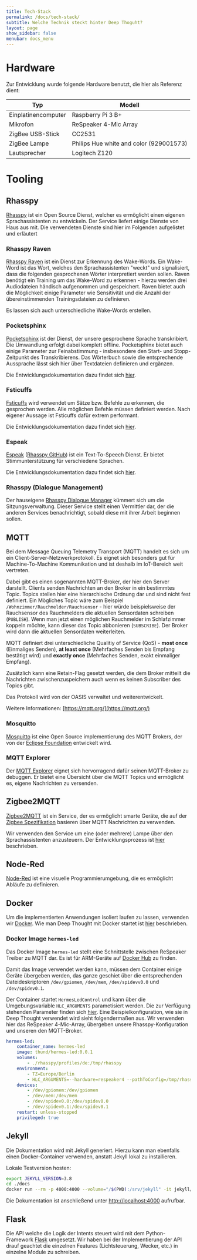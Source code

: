 ```yaml
---
title: Tech-Stack
permalink: /docs/tech-stack/
subtitle: Welche Technik steckt hinter Deep Thoguht?
layout: page
show_sidebar: false
menubar: docs_menu
---
```


# Hardware

Zur Entwicklung wurde folgende Hardware benutzt, die hier als Referenz dient:

| Typ                 | Modell                                  |
| ------------------- | --------------------------------------- |
| Einplatinencomputer | Raspberry Pi 3 B+                       |
| Mikrofon            | ReSpeaker 4-Mic Array                   |
| ZigBee USB-Stick    | CC2531                                  |
| ZigBee Lampe        | Philips Hue white and color (929001573) |
| Lautsprecher        | Logitech Z120                           |


# Tooling

## Rhasspy

[Rhasspy](https://rhasspy.readthedocs.io/) ist ein Open Source Dienst, welcher es ermöglicht einen eigenen 
Sprachassistenten zu entwickeln. Der Service liefert einige Dienste von Haus aus mit. 
Die verwendeten Dienste sind hier im Folgenden aufgelistet und erläutert

### Rhasspy Raven

[Rhasspy Raven](https://github.com/rhasspy/rhasspy-wake-raven-hermes/) ist ein Dienst zur Erkennung des Wake-Words. 
Ein Wake-Word ist das Wort, welches den Sprachassistenten "weckt" und signalisiert, dass die folgenden gesprochenen 
Wörter interpretiert werden sollen.
Raven benötigt ein Training um das Wake-Word zu erkennen - hierzu werden drei Audiodateien händisch aufgenommen und
gespeichert. 
Raven bietet auch die Möglichkeit einige Parameter wie Sensitivität und die Anzahl der übereinstimmenden 
Trainingsdateien zu definieren. 

Es lassen sich auch unterschiedliche Wake-Words erstellen.

### Pocketsphinx

[Pocketsphinx](https://github.com/rhasspy/rhasspy-asr-pocketsphinx-hermes) ist der Dienst, der unsere gesprochene 
Sprache transkribiert. Die Umwandlung erfolgt dabei komplett offline. Pocketsphinx bietet auch einige Parameter zur 
Feinabstimmung - insbesondere den Start- und Stopp-Zeitpunkt des Transkribierens.
Das Wörterbuch sowie die entsprechende Aussprache lässt sich hier über Textdateien definieren und ergänzen.

Die Entwicklungsdokumentation dazu findet sich [hier](/results/speech-to-text).

### Fsticuffs

[Fsticuffs](https://github.com/rhasspy/rhasspy-nlu-hermes) wird verwendet um Sätze bzw. Befehle zu erkennen, die 
gesprochen werden. Alle möglichen Befehle müssen definiert werden. Nach eigener Aussage ist Fsticuffs dafür extrem 
performant.

Die Entwicklungsdokumentation dazu findet sich [hier](/results/intent-recognition).

### Espeak

[Espeak](http://espeak.sourceforge.net/) ([Rhasspy GitHub](https://github.com/rhasspy/rhasspy-tts-cli-hermes)) ist ein 
Text-To-Speech Dienst. Er bietet Stimmunterstützung für verschiedene Sprachen.

Die Entwicklungsdokumentation dazu findet sich [hier](/results/text-to-speech).

### Rhasspy (Dialogue Management)

Der hauseigene [Rhasspy Dialogue Manager](https://github.com/rhasspy/rhasspy-dialogue-hermes) kümmert sich um die 
Sitzungsverwaltung. Dieser Service stellt einen Vermittler dar, der die anderen Services benachrichtigt, sobald diese 
mit ihrer Arbeit beginnen sollen. 

## MQTT
Bei dem Message Queuing Telemetry Transport (MQTT) handelt es sich um ein Client-Server-Netzwerkprotokoll. Es eignet 
sich besonders gut für Machine-To-Machine Kommunikation und ist deshalb im IoT-Bereich weit vertreten.

Dabei gibt es einen sogenannten MQTT-Broker, der hier den Server darstellt. Clients senden Nachrichten an den Broker in 
ein bestimmtes Topic. Topics stellen hier eine hierarchische Ordnung dar und sind nicht fest definiert. Ein Mögliches 
Topic wäre zum Beispiel `/Wohnzimmer/Rauchmelder/Rauchsensor` - hier würde beispielsweise der Rauchsensor des 
Rauchmelders die aktuellen Sensordaten schreiben (`PUBLISH`).
Wenn man jetzt einen möglichen Rauchmelder im Schlafzimmer koppeln möchte, kann dieser das Topic 
abbonieren (`SUBSCRIBE`). Der Broker wird dann die aktuellen Sensordaten weiterleiten.

MQTT definiert drei unterschiedliche Qualitiy of Service (QoS) - **most once** (Einmaliges Senden), 
**at least once** (Mehrfaches Senden bis Empfang bestätigt wird) und 
**exactly once** (Mehrfaches Senden, exakt einmaliger Empfang).

Zusätzlich kann eine Retain-Flag gesetzt werden, die dem Broker mitteilt die Nachrichten zwischenzuspeichern auch wenn 
es keinen Subscriber des Topics gibt.

Das Protokoll wird von der OASIS verwaltet und weiterentwickelt. 

Weitere Informationen: [https://mqtt.org/](https://mqtt.org/)

### Mosquitto

[Mosquitto](https://mosquitto.org/) ist eine Open Source implementierung des MQTT Brokers, der von der 
[Eclipse Foundation](https://www.eclipse.org/) entwickelt wird.

### MQTT Explorer

Der [MQTT Explorer](http://mqtt-explorer.com/) eignet sich hervorragend dafür seinen MQTT-Broker zu debuggen. Er bietet 
eine Übersicht über die MQTT Topics und ermöglicht es, eigene Nachrichten zu versenden.

## Zigbee2MQTT

[Zigbee2MQTT](https://www.zigbee2mqtt.io/) ist ein Service, der es ermöglicht smarte Geräte, die auf der [Zigbee Spezifikation](https://zigbeealliance.org/) basieren über MQTT Nachrichten zu verwenden. 

Wir verwenden den Service um eine (oder mehrere) Lampe über den Sprachassistenten anzusteuern. Der Entwicklungsprozess ist [hier](/docs/features/light) beschrieben.

## Node-Red

[Node-Red](https://nodered.org/) ist eine visuelle Programmierumgebung, die es ermöglicht Abläufe zu definieren. 

## Docker

Um die implementierten Anwendungen isoliert laufen zu lassen, verwenden wir [Docker](https://www.docker.com/).
Wie man Deep Thought mit Docker startet ist [hier](/getting-started/installation) beschrieben.

### Docker Image `hermes-led`

Das Docker Image `hermes-led` stellt eine Schnittstelle zwischen ReSpeaker Treiber zu MQTT dar. Es ist für ARM-Geräte 
auf [Docker Hub](https://hub.docker.com/r/thund/hermes-led) zu finden.

Damit das Image verwendet werden kann, müssen dem Container einige Geräte übergeben werden, das ganze geschiet über die 
entsprechenden Dateideskriptoren `/dev/gpiomem`, `/dev/mem`, `/dev/spidevv0.0` und `/dev/spidev0.1`. 

Der Container startet `HermesLedControl` und kann über die Umgebungsvariable `HLC_ARGUMENTS` parametisiert werden. Die 
zur Verfügung stehenden Parameter finden sich 
[hier](https://github.com/project-alice-assistant/HermesLedControl/wiki/Arguments-customization).
Eine Beispielkonfiguration, wie sie in Deep Thought verwendet wird sieht folgendermaßen aus. Wir verwenden hier das 
ReSpeaker 4-Mic-Array, übergeben unsere Rhasspy-Konfiguration und unseren den MQTT-Broker.

```yml
hermes-led:
    container_name: hermes-led
    image: thund/hermes-led:0.0.1
    volumes:
        - ./rhasspy/profiles/de:/tmp/rhasspy
    environment:
        - TZ=Europe/Berlin
        - HLC_ARGUMENTS=--hardware=respeaker4 --pathToConfig=/tmp/rhasspy/profile.json --engine=rhasspy --mqttServer=mosquitto
    devices:
        - /dev/gpiomem:/dev/gpiomem
        - /dev/mem:/dev/mem
        - /dev/spidev0.0:/dev/spidev0.0
        - /dev/spidev0.1:/dev/spidev0.1
    restart: unless-stopped
    privileged: true
```

## Jekyll

Die Dokumentation wird mit Jekyll generiert. Hierzu kann man ebenfalls einen Docker-Container verwenden, anstatt Jekyll 
lokal zu installieren.

Lokale Testversion hosten:

```sh
export JEKYLL_VERSION=3.8
cd ./docs
docker run --rm -p 4000:4000 --volume="/$(PWD):/srv/jekyll" -it jekyll/jekyll:$JEKYLL_VERSION  jekyll serve --force-polling
```

Die Dokumentation ist anschließend unter [http://localhost:4000](http://localhost:4000) aufrufbar.

## Flask

Die API welche die Logik der Intents steuert wird mit dem Python-Framework [Flask](https://flask.palletsprojects.com/en/1.1.x/) umgesetzt. Wir haben bei der Implementierung der API drauf geachtet die einzelnen Features (Lichtsteuerung, Wecker, etc.) in einzelne Module zu schreiben.


